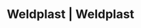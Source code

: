 ---
Link: "file:/Users/vinayakpatel/Downloads/www.weldplast.cz/eshop_products_compare/add/eshop-products-variant430"
product_name: "null"
product_id: "null"
title: "Weldplast | Weldplast"
product_desc: ""
product_specs: ""
product_downloads: ""
href: ""
accessories: ""
similar_products: ""
---